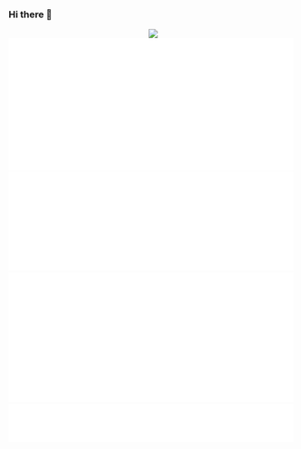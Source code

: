 ### Hi there 👋

<div align="left">
  <a href="https://api.daily.dev/get?r=hugostaedelin" target="_blank">
    <img
      width="256"
      align="right"
      src="https://api.daily.dev/devcards/ae6d6299a01a4297a346c9a527370e0a.png?r=wbp"
    />
  </a>
</div>

![Metrics](https://raw.githubusercontent.com/hugostaedelin/hugostaedelin/metrics/github-metrics.svg)
![Most used languages](https://raw.githubusercontent.com/hugostaedelin/hugostaedelin/metrics/language.svg)
![Calendar](https://raw.githubusercontent.com/hugostaedelin/hugostaedelin/metrics/calendar.svg)
![Achievements](https://raw.githubusercontent.com/hugostaedelin/hugostaedelin/metrics/achievements.svg)
